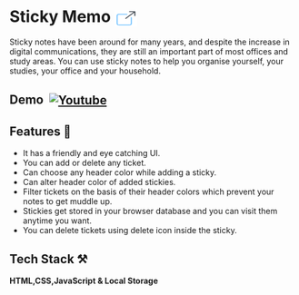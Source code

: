 # Sticky Memo <a href="" target="_blank"><img align="center" src="./Img-Icons/icons8-external-link-64.png" alt="live link" height="30" width="40" /></a>

Sticky notes have been around for many years, and despite the increase in digital communications, they are still an important part of most offices and study areas. You can use sticky notes to help you organise yourself, your studies, your office and your household.

## Demo &nbsp;<a href="" target="_blank"><img align="center" src="https://raw.githubusercontent.com/rahuldkjain/github-profile-readme-generator/master/src/images/icons/Social/youtube.svg" alt="Youtube" height="30" width="40" /></a>




## Features 📝

- It has a friendly and eye catching UI.
- You can add or delete any ticket.
- Can choose any header color while adding a sticky.
- Can alter header color of added stickies.
- Filter tickets on the basis of their header colors which prevent your notes to get muddle up.
- Stickies get stored in your browser database and you can visit them anytime you want.
- You can delete tickets using delete icon inside the sticky.

## Tech Stack ⚒

**HTML,CSS,JavaScript & Local Storage**


